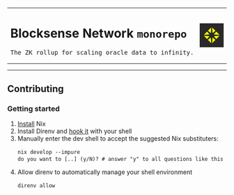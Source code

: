 <table align="center">
  <tr>
    <td valign="top">
      <h1>Blocksense Network <code>monorepo</code></h1>
      <pre>The ZK rollup for scaling oracle data to infinity.</pre>
    </td>
    <td valign="center">
      <img src="./docs/assets/img/blocksense-logo.jpg" align="center" width="120">
    </td>
  </tr>
</table>

---

<!-- ## Table of Contents -->

## Contributing

### Getting started

1. [Install](https://zero-to-nix.com/start/install) Nix
2. Install Direnv and [hook it](https://direnv.net/docs/hook.html) with your shell
3. Manually enter the dev shell to accept the suggested Nix substituters:
   ```
   nix develop --impure
   do you want to [..] (y/N)? # answer "y" to all questions like this
   ```
4. Allow direnv to automatically manage your shell environment
   ```sh
   direnv allow
   ```

[blocksnse-logo]: ./docs/assets/img/blocksense-logo.jpg
